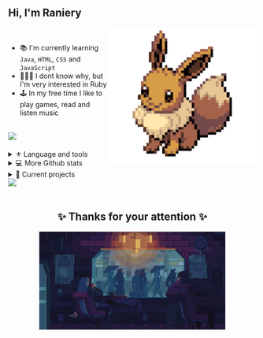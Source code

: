 <!--Introdution-->
<h2>Hi, I'm Raniery</h2>
<img align='right' src="https://raw.githubusercontent.com/Ranieeery/Ranieeery/main/eevee_pixelart.gif" width="300"></h2>
</br>

- 📚 I'm currently learning `Java`, `HTML`, `CSS` and `JavaScript`
- 👨🏻‍💻 I dont know why, but I'm very interested in Ruby
- 🕹 In my free time I like to play games, read and listen music
</br>

<!--Github stats-->
<div align="left">
  <img height="140em" src="https://github-readme-stats.vercel.app/api/top-langs/?username=Ranieeery&layout=compact&langs_count=10&text_color=ffffff&theme=radical&hide=jupyter%20notebook"/></br>
</div>
</br>


<!--Toggle list-->
<details> 
  <summary> ⚜ Language and tools </summary> 
   <h3>Languages</h3>
  
   ![C++](https://img.shields.io/badge/c++-%2300599C.svg?style=for-the-badge&logo=c%2B%2B&logoColor=white)
   ![CSS3](https://img.shields.io/badge/css3-%231572B6.svg?style=for-the-badge&logo=css3&logoColor=white)
   ![HTML5](https://img.shields.io/badge/html5-%23E34F26.svg?style=for-the-badge&logo=html5&logoColor=white)
   ![Java](https://img.shields.io/badge/java-%23ED8B00.svg?style=for-the-badge&logo=java&logoColor=white)
   ![JavaScript](https://img.shields.io/badge/javascript-%23323330.svg?style=for-the-badge&logo=javascript&logoColor=%23F7DF1E)
   ![LaTeX](https://img.shields.io/badge/latex-%23008080.svg?style=for-the-badge&logo=latex&logoColor=white)
   ![Markdown](https://img.shields.io/badge/markdown-%23000000.svg?style=for-the-badge&logo=markdown&logoColor=white)
   ![Python](https://img.shields.io/badge/python-3670A0?style=for-the-badge&logo=python&logoColor=ffdd54)
   </br>
   <h3>Databases and hosts</h3>
  
   ![AWS](https://img.shields.io/badge/AWS-%23FF9900.svg?style=for-the-badge&logo=amazon-aws&logoColor=white)
   </br>
   <h3>Frameworks and libraries</h3>
  
  ![Anaconda](https://img.shields.io/badge/Anaconda-%2344A833.svg?style=for-the-badge&logo=anaconda&logoColor=white)
  ![Arduino](https://img.shields.io/badge/-Arduino-00979D?style=for-the-badge&logo=Arduino&logoColor=white)
   </br>
  <h3>IDEs/Code editors</h3>
  
  ![IntelliJ IDEA](https://img.shields.io/badge/IntelliJIDEA-000000.svg?style=for-the-badge&logo=intellij-idea&logoColor=white)
  ![Jupyter Notebook](https://img.shields.io/badge/jupyter-%23FA0F00.svg?style=for-the-badge&logo=jupyter&logoColor=white)
  ![PyCharm](https://img.shields.io/badge/pycharm-143?style=for-the-badge&logo=pycharm&logoColor=black&color=black&labelColor=green)
  ![Replit](https://img.shields.io/badge/Replit-DD1200?style=for-the-badge&logo=Replit&logoColor=white)
  ![Visual Studio Code](https://img.shields.io/badge/Visual%20Studio%20Code-0078d7.svg?style=for-the-badge&logo=visual-studio-code&logoColor=white)
  </br>
  <h3>Softwares and tools</h3>
  
  ![Adobe Photoshop](https://img.shields.io/badge/adobe%20photoshop-%2331A8FF.svg?style=for-the-badge&logo=adobe%20photoshop&logoColor=white)
  ![Git](https://img.shields.io/badge/git-%23F05033.svg?style=for-the-badge&logo=git&logoColor=white)
  ![GitHub](https://img.shields.io/badge/github-%23121011.svg?style=for-the-badge&logo=github&logoColor=white)
  ![Microsoft Office](https://img.shields.io/badge/Microsoft_Office-D83B01?style=for-the-badge&logo=microsoft-office&logoColor=white)
  ![Notion](https://img.shields.io/badge/Notion-%23000000.svg?style=for-the-badge&logo=notion&logoColor=white)
  ![Power Bi](https://img.shields.io/badge/power_bi-F2C811?style=for-the-badge&logo=powerbi&logoColor=black)
  </br>
  <h3>Operational System</h3>
  
  ![Android](https://img.shields.io/badge/Android-3DDC84?style=for-the-badge&logo=android&logoColor=white)
  ![Kali](https://img.shields.io/badge/Kali-268BEE?style=for-the-badge&logo=kalilinux&logoColor=white)
  ![Lubuntu](https://img.shields.io/badge/-Lubuntu-%230065C2?style=for-the-badge&logo=lubuntu&logoColor=white)
  ![Ubuntu](https://img.shields.io/badge/Ubuntu-E95420?style=for-the-badge&logo=ubuntu&logoColor=white)
  ![Windows](https://img.shields.io/badge/Windows-0078D6?style=for-the-badge&logo=windows&logoColor=white)
  </br>
</details>

<details> 
  <summary> 💻 More Github stats</summary>
  <br/>
    <div align="center">
     <img alt="DenverCoder1's Github Stats" src="https://github-readme-stats.vercel.app/api?username=ranieeery&show_icons=true&text_color=ffffff&theme=radical&include_all_commits=true&count_private=true" height="160em"/></a>
     <img alt="DenverCoder1's Github Stats" src="https://streak-stats.demolab.com?user=Ranieeery&dates=ffffff&theme=radical&date_format=j%20M%5B%20Y%5D" height="160em"/></a>
     </div>
</details>

<details> 
  <summary> 🚀 Current projects </summary>
  <br/>
  <a href="https://github.com/Ranieeery/Game-indev-Java"><img width="278" src="https://denvercoder1-github-readme-stats.vercel.app/api/pin/?username=Ranieeery&repo=Game-indev-Java&theme=react&bg_color=191B25&title_color=9E00C0&hide_border=true&icon_color=F8D866&show_icons=false" alt="github-readme-streak-stats"></a>
  <br/>
</details>

<div align="left">
<img height="100em" src="https://spotify-github-profile.vercel.app/api/view?uid=21ewv2m2bdpfh7ce64v6x2dta&cover_image=true&theme=natemoo-re&bar_color=9e00c0&bar_color_cover=false"/>
<div/>
</br>


<div align="center"><h2>✨ Thanks for your attention ✨</h2></div>
<p align="center">
<a href="https://www.behance.net/gallery/36569841/Coffee-in-rain-gif-animation" target="blank"><img align="center" src="https://raw.githubusercontent.com/Ranieeery/Ranieeery/main/VERYCOOLGIF_byKirokaze.gif" alt="Rain gif" height="75%" width="75%" /></a>
</p>















<!--![Visitor Count](https://visitor-badge-reloaded.herokuapp.com/badge?page_id=ranieeery-visitor-badge-reloaded&color=9E00C0&lcolor=&style=for-the-badge&logo=Github&logoColor=white&custom=CNT%20Views&text=&color=ffffff&cache=on)
<!--Gif typing->
<h2><img src="https://readme-typing-svg.demolab.com?font=Fira+Code&size=15&pause=1000&color=9E00C0&width=435&height=35&lines=Hi+devs%2C+im+dev+to" width="600">
[![Typing SVG](https://readme-typing-svg.demolab.com?font=Share+Tech+Mono&duration=250&pause=1000&color=9E00C0&background=661EFF00&vCenter=true&width=550&height=30&lines=Iniciando.;Iniciando..;Iniciando...;%E2%80%8E+---+..+%E2%80%8E+%E2%80%8E+%E2%80%8E++--.+.-+-...+..;Hello+World!;Hello+World!+Seja+bem-vindo(a);Hello+World!+Seja+bem-vindo(a);Eu+me+chamo+Raniery+Meireles+Goulart;Eu+me+chamo+Raniery+Meireles+Goulart;Eu+me+chamo+Raniery+Meireles+Goulart;+%E2%80%8E--.+.-+-...+..+--..--++%E2%80%8E+%E2%80%8E+...+.-+.-..+...-+.;Atualmente+estou+cursando+Ci%C3%AAncia+da+Computa%C3%A7%C3%A3o;Atualmente+estou+cursando+Ci%C3%AAncia+da+Computa%C3%A7%C3%A3o;Atualmente+estou+cursando+Ci%C3%AAncia+da+Computa%C3%A7%C3%A3o;Finalizando.;Finalizando..;Finalizando...;.+.++%3A+-++_+.%3A)](https://git.io/typing-svg)
